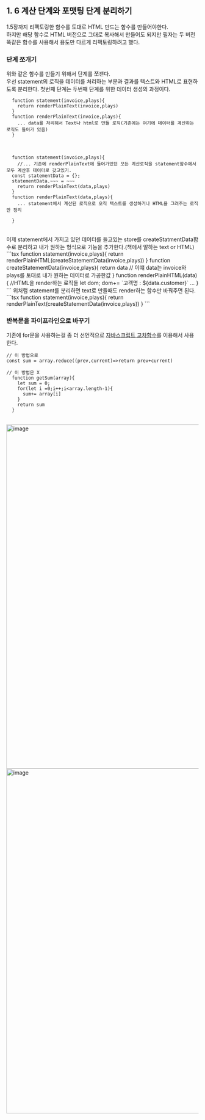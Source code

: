 ## 1. 6 계산 단계와 포맷팅 단계 분리하기

1.5장까지 리팩토링한 함수를 토대로 HTML 만드는 함수를 만들어야한다.<br>
하지만 해당 함수로 HTML 버전으로 그대로 복사해서 만들어도 되지만 필자는 두 버전 똑같은 함수를 사용해서 용도만 다르게 리팩토링하려고 했다.

### 단계 쪼개기
위와 같은 함수를 만들기 위해서 단계를 쪼갠다.<br>
우선 statement의 로직을 데이터를 처리하는 부분과 결과를 텍스트와 HTML로 표현하도록 분리한다. 첫번째 단계는 두번째 단계를 위한 데이터 생성의 과정이다.

```tsx
  function statement(invoice,plays){
    return renderPlainText(invoice,plays)
  }
  function renderPlainText(invoice,plays){
    ... data를 처리해서 Text나 html로 만들 로직(기존에는 여기에 데이터를 계산하는 로직도 들어가 있음)
  }
```

<br>
<div></div>

```tsx
  function statement(invoice,plays){
    //... 기존에 renderPlainText에 들어가있던 모든 계산로직을 statement함수에서 모두 계산후 데이터로 갖고있기.
  const statementData = {};
  statementData.~~~ = ~~~
    return renderPlainText(data,plays)
  }
  function renderPlainText(data,plays){
    ... statement에서 계산된 로직으로 오직 텍스트를 생성하거나 HTML을 그려주는 로직만 정리
  
  }
```
<div></div>
<br>
<div></div>
이제 statement에서 가지고 있던 데이터를 들고있는 store를 createStatmentData함수로 분리하고 내가 원하는 형식으로 기능을 추가한다.(책에서 말하는 text or HTML)
<br>
```tsx
function statement(invoice,plays){
    return renderPlainHTML(createStatementData(invoice,plays))
  }
function createStatementData(invoice,plays){
return data
// 이떄 data는 invoice와 plays를 토대로 내가 원하는 데이터로 가공한값
}
function renderPlainHTML(data){
//HTML을 render하는 로직들
let dom;
dom+= `<tag>고객명 : ${data.customer}</h1>`
...
}
```
위처럼 statement를 분리하면 text로 만들때도 render하는 함수만 바꿔주면 된다.
```tsx
function statement(invoice,plays){
    return renderPlainText(createStatementData(invoice,plays))
  }
```

### 반복문을 파이프라인으로 바꾸기
기존에 for문을 사용하는걸 좀 더 선언적으로 [자바스크립트 고차함수](https://inpa.tistory.com/entry/JS-%F0%9F%93%9A-%EB%B0%B0%EC%97%B4-%EA%B3%A0%EC%B0%A8%ED%95%A8%EC%88%98-%EC%B4%9D%EC%A0%95%EB%A6%AC-%F0%9F%92%AF-mapfilterfindreducesortsomeevery)를 이용해서 사용한다.

```tsx
// 이 방법으로
const sum = array.reduce((prev,current)=>return prev+current)

// 이 방법은 X
  function getSum(array){
    let sum = 0;
    for(let i =0;i++;i<array.length-1){
      sum+= array[i]
    }
    return sum
  }
```
<br>
<img width="902" alt="image" src="https://github.com/FrontendStudySeoul/RefactoringV2/assets/103626175/b0aac2ad-e6be-4050-a8d3-5fc329adfc80">

<br>
<img width="904" alt="image" src="https://github.com/FrontendStudySeoul/RefactoringV2/assets/103626175/14366bd6-1c4a-4e80-9eb6-f4e78f16085b">

